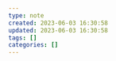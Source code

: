 ```yaml
---
type: note
created: 2023-06-03 16:30:58
updated: 2023-06-03 16:30:58
tags: []
categories: []
---
```

